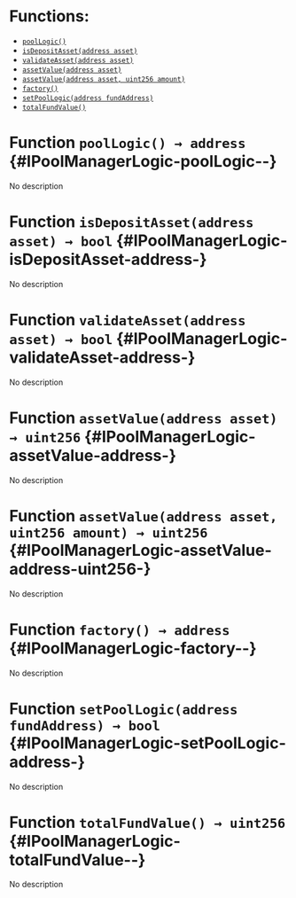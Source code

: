 

# Functions:
- [`poolLogic()`](#IPoolManagerLogic-poolLogic--)
- [`isDepositAsset(address asset)`](#IPoolManagerLogic-isDepositAsset-address-)
- [`validateAsset(address asset)`](#IPoolManagerLogic-validateAsset-address-)
- [`assetValue(address asset)`](#IPoolManagerLogic-assetValue-address-)
- [`assetValue(address asset, uint256 amount)`](#IPoolManagerLogic-assetValue-address-uint256-)
- [`factory()`](#IPoolManagerLogic-factory--)
- [`setPoolLogic(address fundAddress)`](#IPoolManagerLogic-setPoolLogic-address-)
- [`totalFundValue()`](#IPoolManagerLogic-totalFundValue--)


# Function `poolLogic() → address` {#IPoolManagerLogic-poolLogic--}
No description
# Function `isDepositAsset(address asset) → bool` {#IPoolManagerLogic-isDepositAsset-address-}
No description
# Function `validateAsset(address asset) → bool` {#IPoolManagerLogic-validateAsset-address-}
No description
# Function `assetValue(address asset) → uint256` {#IPoolManagerLogic-assetValue-address-}
No description
# Function `assetValue(address asset, uint256 amount) → uint256` {#IPoolManagerLogic-assetValue-address-uint256-}
No description
# Function `factory() → address` {#IPoolManagerLogic-factory--}
No description
# Function `setPoolLogic(address fundAddress) → bool` {#IPoolManagerLogic-setPoolLogic-address-}
No description
# Function `totalFundValue() → uint256` {#IPoolManagerLogic-totalFundValue--}
No description

